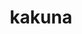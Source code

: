 ---
id: 14
title: kakuna
types: [bug,poison]
image: https://raw.githubusercontent.com/PokeAPI/sprites/master/sprites/pokemon/14.png
---